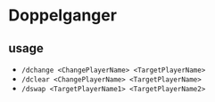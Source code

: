 # Doppelganger

## usage

- `/dchange <ChangePlayerName> <TargetPlayerName>`
- `/dclear <ChangePlayerName> <TargetPlayerName>`
- `/dswap <TargetPlayerName1> <TargetPlayerName2>`